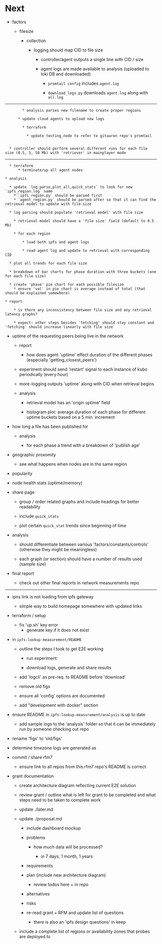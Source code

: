 # Next

* factors

  * filesize

    * collection

      * logging should map CID to file size

          * controller/agent outputs a single line with CID / size


          * agent logs are made available to analysis (uploaded to loki DB and downloaded)

            * `promtail config` includes `agent.log`

            * `download_logs.py` downloads `agent.log` along with `all.log`

---

            * analysis parses new filename to create proper regions

          * update cloud agents to upload new logs

            * terraform

              * update testing_node to refer to gitaaron repo's promtail


      * controller should perform several different runs for each file size (0.5, 5, 50 Mb) with 'retriever' in mainplayer mode

---

      * terraform
          * terminate/up all agent nodes

    * analysis

      * update `log_parse,plot_all,quick_stats` to look for new `ipfs_region.log` name
        * `ipfs_region.py` should be parsed first
        * `agent_region.py` should be parsed after so that it can find the retrieval model to update with file-size

      * log parsing should populate 'retrieval model' with file size

        * retrieval model should have a 'file size' field (default to 0.5 Mb)

        * for each region

            * load both ipfs and agent logs

            * read agent log and update to retrieval with corresponding CID

      * plot all trends for each file size

      * breakdown of bar charts for phase duration with three buckets (one for each file size)

      * create 'phase' pie chart for each possible filesize
        * ensure 'val' in pie chart is average instead of total (that should be explained somewhere)

    * report

        * is there any inconsistency between file size and any retrieval latency graphs?

        * expect: other steps besides 'fetching' should stay constant and 'fetching' should increase linearly with file size


  * uptime of the requesting peers being live in the network

    * report

      * how does agent 'uptime' effect duration of the different phases (especially 'getting_closest_peers')

    * experiment should send 'restart' signal to each instance of kubo periodically (every hour)

    * more-logging outputs 'uptime' along with CID when retrieval begins

    * analysis

      * retrieval model has an 'origin uptime' field

      * histogram plot: average duration of each phase for different uptime buckets based on a 5 min. increment

  * how long a file has been published for

    * analysis

      * for each phase a trend with a breakdown of 'publish age'

  * geographic proxomity

    * see what happens when nodes are in the same region

  * popularity

  * node health stats (uptime/memory)

* share page

  * group / order related graphs and include headings for better readability

  * include `quick_stats`

  * plot certain `quick_stat` trends since beginning of time

* analysis

  * should differentiate between various 'factors/constants/controls' (otherwise they might be meaningless)

  * each graph (or section) should have a number of results used (sample size)

* final report

  * check out other final reports in network measurements repo

---

* ipns link is not loading from ipfs gateway
  * simple way to build homepage somewhere with updated links


* terraform / setup
  * fix 'up.sh' key error
    * generate key if it does not exist

* in `ipfs-lookup-measurement/README`

    * outline the steps I took to get E2E working

      * run experiment

      * download logs, generate and share results

    * add 'logcli' as pre-req. to README before 'download'

    * remove old figs

    * ensure all 'config' options are documented


    * add "development with docker" section



* ensure README in `ipfs-lookup-measurement/analysis` is up to date

  * add sample logs to the 'analysis' folder so that it can be immediately run by someone checking out repo

* rename 'figs' to 'old/figs'

* determine timezone logs are generated as 

* commit / share rfm7

  * ensure link to all repos from this rfm7 repo's README is correct

* grant documentation

  * create architecture diagram reflecting current E2E solution

  * review grant / outline what is left for grant to be completed and what steps need to be taken to complete work

  * update ./later.md

  * update ./proposal.md

    * include dashboard mockup

    * problems

      * how much data will be processed?

        * in 7 days, 1 month, 1 years

    * requirements

    * plan (include new architecture diagram)

        * review todos here + in repo

    * alternatives

    * risks

    * re-read grant + RFM and update list of questions

      * there is also an 'ipfs design questions' in keep

  * include a complete list of regions or availability zones that probes are deployed to
